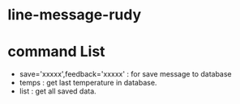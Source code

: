 # line-message-rudy

# command List
- save='xxxxx',feedback='xxxxx' : for save message to database
- temps : get last temperature in database.
- list : get all saved data.
